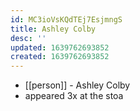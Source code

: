 ```yaml
---
id: MC3ioVsKQdTEj7EsjmngS
title: Ashley Colby
desc: ''
updated: 1639762693852
created: 1639762693852
---
```



- [[person]] - Ashley Colby
- appeared 3x at the stoa
